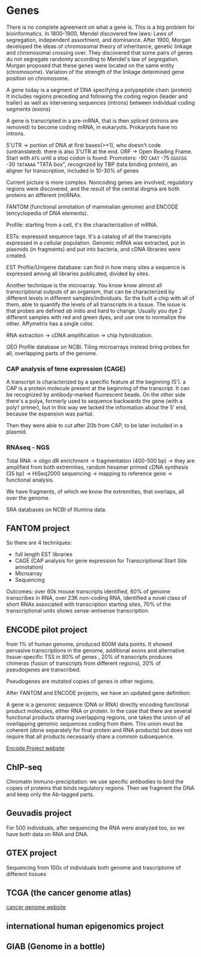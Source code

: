 # Genes

There is no complete agreement on what a gene is. This is a big problem for bioinformatics. In 1800-1900, Mendel discovered few laws: Laws of segregation, independent assortment, and dominance. After 1900, Morgan developed the ideas of chromosomal theory of inheritance, genetic linkage and chromosomal crossing over. They discovered that some pairs of genes du not segregate randomly according to Mendel's law of segregation. Morgan proposed that these genes were located on the same entity (chromosome). Variation of the strength of the linkage determined gene position on chromosome.

A gene today is a segment of DNA specifying a polypeptide chain (protein) It includes regions preceding and following the coding region (leader and trailer) as well as intervening sequences (introns) between individual coding segments (exons)

A gene is transcripted in a pre-mRNA, that is then spliced (introns are removed) to become coding mRNA, in eukaryots. Prokaryots have no introns.

5'UTR $\rightarrow$ portion of DNA at first bases(>+1), who doesn't code (untranslated). there is also 3'UTR at the end.
ORF $\rightarrow$ Open Reading Frame. Start with `ATG` until a stop codon is found.
Promoters:
-90 `CAAT`
-75 `GGGCGG`
-30 `TATAAAA` "TATA box", recognized by TBP (tata binding protein), an aligner for transcription, included in 10-30% of genes

Current picture is more complex. Noncoding genes are involved, regulatory regions were discovered, and the result of the central dogma are both proteins an different (m)RNAs.

FANTOM (functional annotation of mammalian genome) and ENCODE (encyclopedia of DNA elements).

Profile: starting from a cell, it's the characterization of mRNA. 

ESTs: expressed sequence tags. It's a catalog of all the transcripts expressed in a cellular population. Genomic mRNA was extracted, put in plasmids (in fragments) and put into bacteria, and cDNA libraries were created.

EST Profile/Unigene database: can find in how many sites a sequence is expressed among all libraries publicated, divided by sites.

Another technique is the microarray. You know know almost all transcriptional outputs of an organism, that can be characterized by different levels in different samples/individuals. So the built a chip with all of them, able to quantify the levels of all transcripts in a tissue. The issue is that probes are defined *ab initio* and hard to change. Usually you dye 2 different samples with red and green dyes, and use one to normalize the other. Affymetrix has a single color.

RNA extraction -> cDNA amplification -> chip hybridization.

GEO Profile database on NCBI.  Tiling microarrays instead bring probes for all, overlapping parts of the genome.



### CAP analysis of tene expression (CAGE)

A transcript is characterized by a specific feature at the beginning (5'). a CAP is a protein molecule present at the beginning of the transcript. It can be recognized by antibody-marked fluorescent beads. On the other side there's a poly`A`, formerly used to sequence backwards the gene (with a poly`T` primer), but in this way we lacked the information about the 5' end, because the expansion was partial. 

Then they were able to cut after 20b from CAP, to be later included in a plasmid.

### RNAseq - NGS

Total RNA -> oligo dR enrichment -> fragmentation (400-500 bp) -> they are amplified from both extremities, random hexamer primed cDNA synthesis (35 bp) -> HiSeq2000 sequencing -> mapping to reference gene -> functional analysis.

We have fragments, of which we know the extremities, that overlaps, all over the genome.

SRA databases on NCBI of Illumina data.

## FANTOM project

So there are 4 techniques:

* full length EST libraries
* CAGE (CAP analysis for gene expression for Transcriptional Start Site annotation)
* Microarray
* Sequencing

Outcomes: over 60k mouse transcripts identified, 60% of genome transcribes in RNA, over 23K non-coding RNA, identified a novel class of short RNAs associated with transcription starting sites, 70% of the transcriptional units shows sense-antisense transcription.

## ENCODE pilot project

from 1% of human genome, produced 600M data points.  It showed pervasive transcriptions in the genome, additional exons and alternative tissue-specific TSS in 80% of genes , 20% of transcripts produces chimeras (fusion of transcripts from different regions), 20% of pseudogenes are transcribed.

Pseudogenes are mutated copies of genes in other regions.



After FANTOM and ENCODE projects, we have an updated gene definition:

A gene is a genomic sequence (DNA or RNA) directly encoding functional product molecules, either RNA or protein. In the case that there are several functional products sharing overlapping regions, one takes the union of all overlapping genomic sequences coding from them. This union must be coherent (done separately for final protein and RNA products) but does not require that all products necessarily share a common subsequence.

[Encode Project website](http://www.encodeproject.org)

## ChIP-seq

Chromatin Immuno-precipitation: we use specific antibodies to bind the copies of proteins that binds regulatory regions. Then we fragment the DNA and keep only the Ab-tagged parts.

## Geuvadis project

For 500 individuals, after sequencing the RNA were analyzed too, so we have both data on RNA and DNA.

## GTEX project

Sequencing from 100s of individuals both genome and trascriptome of different tissues

## TCGA (the cancer genome atlas)

[cancer genome website](cancergenome.nih.gov)

## international human epigenomics project

## GIAB (Genome in a bottle)

